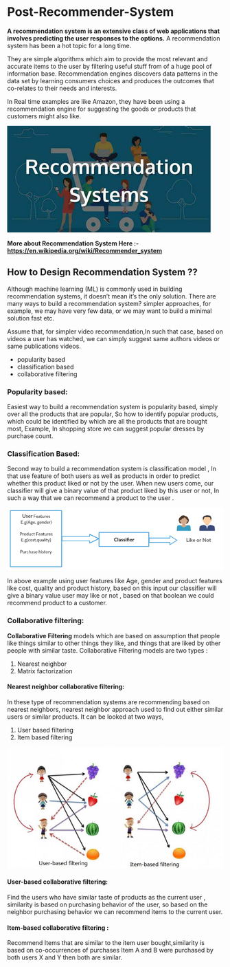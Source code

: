 # Post-Recommender-System
**A recommendation system is an extensive class of web applications that involves predicting the user responses to the options.** A recommendation system has been a hot topic for a long time.

They are simple algorithms which aim to provide the most relevant and accurate items to the user by filtering useful stuff from of a huge pool of information base. Recommendation engines discovers data patterns in the data set by learning consumers choices and produces the outcomes that co-relates to their needs and interests.

In Real time examples are like Amazon, they have been using a recommendation engine for suggesting the goods or products that customers might also like.

![](Recommendation-image.jpg)

**More about Recommendation System Here :- https://en.wikipedia.org/wiki/Recommender_system**
## How to Design Recommendation System ??

Although machine learning (ML) is commonly used in building recommendation systems, it doesn’t mean it’s the only solution. There are many ways to build a recommendation system? simpler approaches, for example, we may have very few data, or we may want to build a minimal solution fast etc.

Assume that, for simpler video recommendation,In such that case, based on videos a user has watched, we can simply suggest same authors videos or same publications videos.
* popularity based
* classification based
* collaborative filtering

### Popularity based:

Easiest way to build a recommendation system is popularity based, simply over all the products that are popular, So how to identify popular products, which could be identified by which are all the products that are bought most,
Example, In shopping store we can suggest popular dresses by purchase count.

### Classification Based:

Second way to build a recommendation system is classification model , In that use feature of both users as well as products in order to predict whether this product liked or not by the user.
When new users come, our classifier will give a binary value of that product liked by this user or not, In such a way that we can recommend a product to the user .

![](classification-based.png)

In above example using user features like Age, gender and product features like cost, quality and product history, based on this input our classifier will give a binary value user may like or not , based on that boolean we could recommend product to a customer.

### Collaborative filtering:

**Collaborative Filtering** models which are based on assumption that people like things similar to other things they like, and things that are liked by other people with similar taste.
Collaborative Filtering models are two types : 

1. Nearest neighbor
2. Matrix factorization

#### Nearest neighbor collaborative filtering:

In these type of recommendation systems are recommending based on nearest neighbors, nearest neighbor approach used to find out either similar users or similar products.
It can be looked at two ways,
1. User based filtering
2. Item based filtering

![](filtering-image.jpeg)

#### User-based collaborative filtering:
Find the users who have similar taste of products as the current user , similarity is based on purchasing behavior of the user, so based on the neighbor purchasing behavior we can recommend items to the current user.

#### Item-based collaborative filtering :

Recommend Items that are similar to the item user bought,similarity is based on co-occurrences of purchases
Item A and B were purchased by both users X and Y then both are similar.
